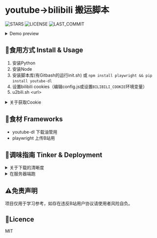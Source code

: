 # youtube->bilibili 搬运脚本
![STARS](https://img.shields.io/github/stars/ame-yu/u2bili?color=%231cd&style=for-the-badge)
![LICENSE](https://img.shields.io/github/license/ame-yu/u2bili?style=for-the-badge)
![LAST_COMMIT](https://img.shields.io/github/last-commit/ame-yu/u2bili?style=for-the-badge)
<details>
    <summary>Demo preview</summary>

![Preview](docs/preview.gif)
</details>

## 🍔食用方式 Install & Usage
1. 安装Python
2. 安装Node
3. 安装脚本库(有Gitbash的运行init.sh) 或 `npm install playwright && pip install youtube-dl`
4. 设置bilibili cookies（编辑config.js或设置`BILIBILI_COOKIE`环境变量）
5. u2bili.sh \<url\>

<details>
    <summary>关于获取Cookie</summary>
    
登录后F12,Application(应用程序)面板，选择cookie进行查看。
![Cookie](docs/cookie.jpg)
填写config.js最后4个参数或设置`BILIBILI_COOKIE`环境变量
```
BILIBILI_COOKIE环境变量格式如下：
DedeUserID=XXX; DedeUserID__ckMd5=XXX; bili_jct=XXX; SESSDATA=XXX
```
</details>

## 🍱食材 Frameworks
- youtube-dl 下载油管用
- playwright 上传B站用
## 🧂调味指南 Tinker & Deployment
<details>
    <summary>关于下载的清晰度</summary>

youtube-dl会检测PATH中有没有ffmpeg，找不到只能下载720P，不然会尝试下载更高的画质。<sup><a href="https://youtube-dl.readthedocs.io/en/latest/#basic-usage">文档</a></sup>
</details>

<details>
    <summary>在服务器端跑</summary>

默认是Windows上显示浏览器，其他系统不显示（Headless）。

需要设置环境变量`BILIBILI_COOKIE`

使用例：
```
./u2bili.sh https://www.youtube.com/watch?v=aAmP-WcI6dg
```
</details>

## ⚠免责声明
项目仅用于学习参考，如存在违反B站用户协议请使用者风险自负。

## 📜Licence
MIT

